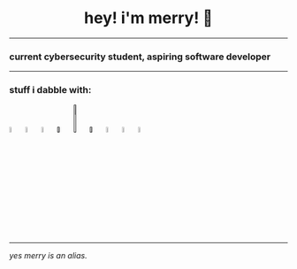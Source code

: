 <h1 align="center">hey! i'm merry! 👋</h1>
<hr>
<h3>current cybersecurity student, aspiring software developer</h3>
<hr>
<h3>stuff i dabble with: </h3>
<a href="https://www.python.org/"><img width=5% src="https://abrudz.github.io/logos/Python.svg"></a>
<a href="https://www.lua.org/home.html"><img width=5% src="https://abrudz.github.io/logos/Lua.svg"></a>
<a href=https://isocpp.org/"><img width=5% src="https://abrudz.github.io/logos/CPlusPlus.svg"></a>
<a href=""><img width=5% src="https://upload.wikimedia.org/wikipedia/commons/thumb/6/61/HTML5_logo_and_wordmark.svg/2048px-HTML5_logo_and_wordmark.svg.png"></a>
<a href=""><img width=5% height=50.6px src="https://upload.wikimedia.org/wikipedia/commons/d/d5/CSS3_logo_and_wordmark.svg"></a>
<a href=""><img width=5% src="https://upload.wikimedia.org/wikipedia/commons/thumb/6/6a/JavaScript-logo.png/640px-JavaScript-logo.png"></a>
<a href="https://love2d.org/"><img width=5% src="https://avatars.githubusercontent.com/u/283107?s=280&v=4"></a>
<a href="https://www.figma.com/"><img width=5% height=5% src="https://cdn4.iconfinder.com/data/icons/logos-brands-in-colors/3000/figma-logo-512.png"></a>
<a href="https://flask.palletsprojects.com/en/stable/"><img width=5% src="https://static-00.iconduck.com/assets.00/flask-icon-1594x2048-84mjydzf.png"></a>
<hr>
<i>yes merry is an alias.</i>
